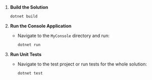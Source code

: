 1. **Build the Solution**
   ```bash
   dotnet build
   ```

2. **Run the Console Application**
   - Navigate to the `MyConsole` directory and run:
     ```bash
     dotnet run
     ```

3. **Run Unit Tests**
   - Navigate to the test project or run tests for the whole solution:
     ```bash
     dotnet test
     ```
